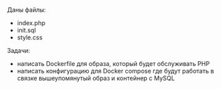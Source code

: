 Даны файлы:

- index.php
- init.sql
- style.css

Задачи: 

- написать Dockerfile для образа, который будет обслуживать PHP
- написать конфигурацию для Docker compose где будут работать в связке вышеупомянутый образ и контейнер с MySQL